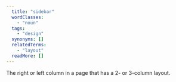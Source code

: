 ```yaml
---
  title: "sidebar"
  wordClasses: 
    - "noun"
  tags: 
    - "design"
  synonyms: []
  relatedTerms: 
    - "layout"
  readMore: []
---
```

The right or left column in a page that has a 2- or 3-column layout.
